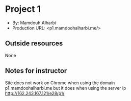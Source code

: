 # Project 1
+ By: Mamdouh Alharbi
+ Production URL: <p1.mamdoohalharbi.me/>

## Outside resources
None

## Notes for instructor
Site does not work on Chrome when using the domain p1.mamdoohalharbi.me but it does when using the server ip http://162.243.167.121/e28/p1/